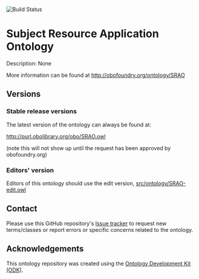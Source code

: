 
![Build Status](https://github.com/allysonlister/SRAO/workflows/CI/badge.svg)
# Subject Resource Application Ontology

Description: None

More information can be found at http://obofoundry.org/ontology/SRAO

## Versions

### Stable release versions

The latest version of the ontology can always be found at:

http://purl.obolibrary.org/obo/SRAO.owl

(note this will not show up until the request has been approved by obofoundry.org)

### Editors' version

Editors of this ontology should use the edit version, [src/ontology/SRAO-edit.owl](src/ontology/SRAO-edit.owl)

## Contact

Please use this GitHub repository's [Issue tracker](https://github.com/allysonlister/SRAO/issues) to request new terms/classes or report errors or specific concerns related to the ontology.

## Acknowledgements

This ontology repository was created using the [Ontology Development Kit (ODK)](https://github.com/INCATools/ontology-development-kit).